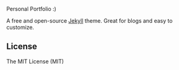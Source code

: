 Personal Portfolio :) 

A free and open-source [Jekyll](http://jekyllrb.com) theme. Great for blogs and easy to customize.

## License
The MIT License (MIT)
